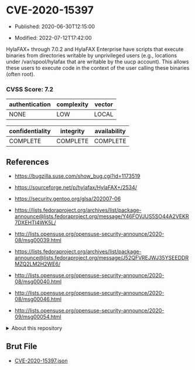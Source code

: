 # CVE-2020-15397

- Published: 2020-06-30T12:15:00

- Modified: 2022-07-12T17:42:00

HylaFAX+ through 7.0.2 and HylaFAX Enterprise have scripts that execute binaries from directories writable by unprivileged users (e.g., locations under /var/spool/hylafax that are writable by the uucp account). This allows these users to execute code in the context of the user calling these binaries (often root).

### CVSS Score: **7.2**

| authentication | complexity | vector |
| --- | --- | --- |
| NONE | LOW | LOCAL |

| confidentiality | integrity | availability |
| --- | --- | --- |
| COMPLETE | COMPLETE | COMPLETE |

## References

* https://bugzilla.suse.com/show_bug.cgi?id=1173519

* https://sourceforge.net/p/hylafax/HylaFAX+/2534/

* https://security.gentoo.org/glsa/202007-06

* https://lists.fedoraproject.org/archives/list/package-announce@lists.fedoraproject.org/message/Y46FOVJUS5SO44A2VEKR7DXEHTI4WK5L/

* http://lists.opensuse.org/opensuse-security-announce/2020-08/msg00039.html

* https://lists.fedoraproject.org/archives/list/package-announce@lists.fedoraproject.org/message/J52QFVREJWJ35YSEEDDRMZQ2LM2H2WE6/

* http://lists.opensuse.org/opensuse-security-announce/2020-08/msg00040.html

* http://lists.opensuse.org/opensuse-security-announce/2020-08/msg00046.html

* http://lists.opensuse.org/opensuse-security-announce/2020-09/msg00054.html

<details>
<summary>About this repository</summary> 

  This repository is part of the project [Live Hack CVE](https://github.com/Live-Hack-CVE). Main website can be found [www.live-hack.org](https://www.live-hack.org) 
  
  Made by [Sn0wAlice](https://github.com/Sn0wAlice) for the people that care about security and need to have a feed of the latest CVEs. Hope you enjoy it, don't forget to star the repo and follow me on [Twitter](https://twitter.com/Sn0wAlice) and [Github](https://github.com/Sn0wAlice). And that is my [personnal website](https://www.alice-snow.me/)

  - [Home Page](https://github.com/Live-Hack-CVE)
  - [Framework](https://github.com/Live-Hack-CVE/cve-framework)
  - [CVE database](https://github.com/Live-Hack-CVE/full_database)
  - [Changelog](https://github.com/Live-Hack-CVE/Changelog)
</details>

## Brut File

* [CVE-2020-15397.json](https://raw.githubusercontent.com/Live-Hack-CVE/full_database/main/cves/2020/CVE-2020-15397.json)

